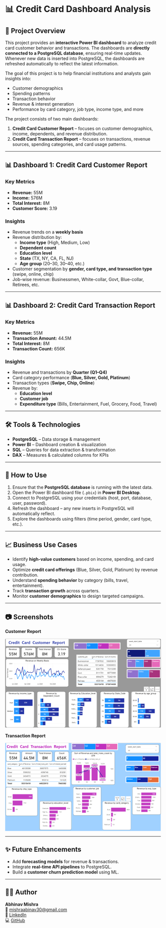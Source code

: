 <h1>📊 Credit Card Dashboard Analysis</h1>

<h2>📌 Project Overview</h2>
<p>
This project provides an <b>interactive Power BI dashboard</b> to analyze credit card customer behavior and transactions. 
The dashboards are <b>directly connected to a PostgreSQL database</b>, ensuring real-time updates. 
Whenever new data is inserted into PostgreSQL, the dashboards are refreshed automatically to reflect the latest information. 
</p>
<p>The goal of this project is to help financial institutions and analysts gain insights into:</p>
<ul>
  <li>Customer demographics</li>
  <li>Spending patterns</li>
  <li>Transaction behavior</li>
  <li>Revenue & interest generation</li>
  <li>Performance by card category, job type, income type, and more</li>
</ul>

<p>The project consists of two main dashboards:</p>
<ol>
  <li><b>Credit Card Customer Report</b> – focuses on customer demographics, income, dependents, and revenue distribution.</li>
  <li><b>Credit Card Transaction Report</b> – focuses on transactions, revenue sources, spending categories, and card usage patterns.</li>
</ol>

<hr/>

<h2>📊 Dashboard 1: Credit Card Customer Report</h2>

<h3>Key Metrics</h3>
<ul>
  <li><b>Revenue:</b> 55M</li>
  <li><b>Income:</b> 576M</li>
  <li><b>Total Interest:</b> 8M</li>
  <li><b>Customer Score:</b> 3.19</li>
</ul>

<h3>Insights</h3>
<ul>
  <li>Revenue trends on a <b>weekly basis</b></li>
  <li>Revenue distribution by:
    <ul>
      <li><b>Income type</b> (High, Medium, Low)</li>
      <li><b>Dependent count</b></li>
      <li><b>Education level</b></li>
      <li><b>State</b> (TX, NY, CA, FL, NJ)</li>
      <li><b>Age group</b> (20–30, 30–40, etc.)</li>
    </ul>
  </li>
  <li>Customer segmentation by <b>gender, card type, and transaction type</b> (swipe, online, chip)</li>
  <li>Job-wise revenue: Businessmen, White-collar, Govt, Blue-collar, Retirees, etc.</li>
</ul>

<hr/>

<h2>📊 Dashboard 2: Credit Card Transaction Report</h2>

<h3>Key Metrics</h3>
<ul>
  <li><b>Revenue:</b> 55M</li>
  <li><b>Transaction Amount:</b> 44.5M</li>
  <li><b>Total Interest:</b> 8M</li>
  <li><b>Transaction Count:</b> 656K</li>
</ul>

<h3>Insights</h3>
<ul>
  <li>Revenue and transactions by <b>Quarter (Q1–Q4)</b></li>
  <li>Card category performance (<b>Blue, Silver, Gold, Platinum</b>)</li>
  <li>Transaction types (<b>Swipe, Chip, Online</b>)</li>
  <li>Revenue by:
    <ul>
      <li><b>Education level</b></li>
      <li><b>Customer job</b></li>
      <li><b>Expenditure type</b> (Bills, Entertainment, Fuel, Grocery, Food, Travel)</li>
    </ul>
  </li>
</ul>

<hr/>

<h2>🛠️ Tools & Technologies</h2>
<ul>
  <li><b>PostgreSQL</b> – Data storage & management</li>
  <li><b>Power BI</b> – Dashboard creation & visualization</li>
  <li><b>SQL</b> – Queries for data extraction & transformation</li>
  <li><b>DAX</b> – Measures & calculated columns for KPIs</li>
</ul>

<hr/>

<h2>🚀 How to Use</h2>
<ol>
  <li>Ensure that the <b>PostgreSQL database</b> is running with the latest data.</li>
  <li>Open the Power BI dashboard file (<code>.pbix</code>) in <b>Power BI Desktop</b>.</li>
  <li>Connect to PostgreSQL using your credentials (host, port, database, user, password).</li>
  <li>Refresh the dashboard – any new inserts in PostgreSQL will automatically reflect.</li>
  <li>Explore the dashboards using filters (time period, gender, card type, etc.).</li>
</ol>

<hr/>

<h2>📈 Business Use Cases</h2>
<ul>
  <li>Identify <b>high-value customers</b> based on income, spending, and card usage.</li>
  <li>Optimize <b>credit card offerings</b> (Blue, Silver, Gold, Platinum) by revenue contribution.</li>
  <li>Understand <b>spending behavior</b> by category (bills, travel, entertainment).</li>
  <li>Track <b>transaction growth</b> across quarters.</li>
  <li>Monitor <b>customer demographics</b> to design targeted campaigns.</li>
</ul>

<hr/>

<h2>📷 Screenshots</h2>
<p><b>Customer Report</b></p>
<img src="customer_report.png" alt="Customer Report" width="600"/>

<p><b>Transaction Report</b></p>
<img src="transaction_report.png" alt="Transaction Report" width="600"/>

<hr/>

<h2>✨ Future Enhancements</h2>
<ul>
  <li>Add <b>forecasting models</b> for revenue & transactions.</li>
  <li>Integrate <b>real-time API pipelines</b> to PostgreSQL.</li>
  <li>Build a <b>customer churn prediction model</b> using ML.</li>
</ul>

<hr/>

<h2>👨‍💻 Author</h2>
<p>
<b>Abhinav Mishra</b><br/>
📧 <a href="mailto:mishraabinav30@gmail.com">mishraabinav30@gmail.com</a><br/>
🔗 <a href="https://www.linkedin.com/in/abhinavmishra001/" target="_blank">LinkedIn</a><br/>
💻 <a href="https://github.com/Abhi12002" target="_blank">GitHub</a>
</p>
